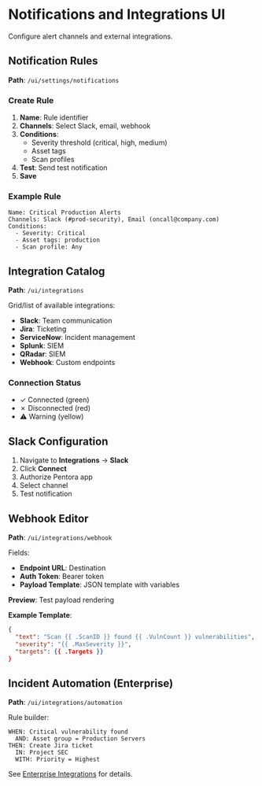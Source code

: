 # Notifications and Integrations UI

Configure alert channels and external integrations.

## Notification Rules

**Path**: `/ui/settings/notifications`

### Create Rule

1. **Name**: Rule identifier
2. **Channels**: Select Slack, email, webhook
3. **Conditions**:
   - Severity threshold (critical, high, medium)
   - Asset tags
   - Scan profiles
4. **Test**: Send test notification
5. **Save**

### Example Rule

```
Name: Critical Production Alerts
Channels: Slack (#prod-security), Email (oncall@company.com)
Conditions:
  - Severity: Critical
  - Asset tags: production
  - Scan profile: Any
```

## Integration Catalog

**Path**: `/ui/integrations`

Grid/list of available integrations:
- **Slack**: Team communication
- **Jira**: Ticketing
- **ServiceNow**: Incident management
- **Splunk**: SIEM
- **QRadar**: SIEM
- **Webhook**: Custom endpoints

### Connection Status
- ✓ Connected (green)
- ✗ Disconnected (red)
- ⚠ Warning (yellow)

## Slack Configuration

1. Navigate to **Integrations** → **Slack**
2. Click **Connect**
3. Authorize Pentora app
4. Select channel
5. Test notification

## Webhook Editor

**Path**: `/ui/integrations/webhook`

Fields:
- **Endpoint URL**: Destination
- **Auth Token**: Bearer token
- **Payload Template**: JSON template with variables

**Preview**: Test payload rendering

**Example Template**:
```json
{
  "text": "Scan {{ .ScanID }} found {{ .VulnCount }} vulnerabilities",
  "severity": "{{ .MaxSeverity }}",
  "targets": {{ .Targets }}
}
```

## Incident Automation (Enterprise)

**Path**: `/ui/integrations/automation`

Rule builder:
```
WHEN: Critical vulnerability found
  AND: Asset group = Production Servers
THEN: Create Jira ticket
  IN: Project SEC
  WITH: Priority = Highest
```

See [Enterprise Integrations](/enterprise/integrations) for details.
